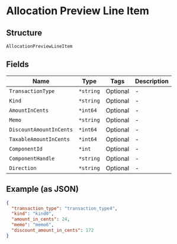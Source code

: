 
# Allocation Preview Line Item

## Structure

`AllocationPreviewLineItem`

## Fields

| Name | Type | Tags | Description |
|  --- | --- | --- | --- |
| `TransactionType` | `*string` | Optional | - |
| `Kind` | `*string` | Optional | - |
| `AmountInCents` | `*int64` | Optional | - |
| `Memo` | `*string` | Optional | - |
| `DiscountAmountInCents` | `*int64` | Optional | - |
| `TaxableAmountInCents` | `*int64` | Optional | - |
| `ComponentId` | `*int` | Optional | - |
| `ComponentHandle` | `*string` | Optional | - |
| `Direction` | `*string` | Optional | - |

## Example (as JSON)

```json
{
  "transaction_type": "transaction_type4",
  "kind": "kind0",
  "amount_in_cents": 24,
  "memo": "memo6",
  "discount_amount_in_cents": 172
}
```

